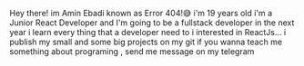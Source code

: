 Hey there! im Amin Ebadi 
known as Error 404!😅
i'm 19 years old 
i'm a Junior React Developer and I'm going to be a fullstack developer in the next year
i learn every thing that a developer need to
i interested in ReactJs...
i publish my small and some big projects on my git
if you wanna teach me something about programing , send me message on my telegram 